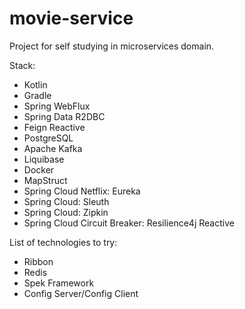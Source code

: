 # movie-service
Project for self studying in microservices domain.

Stack:
* Kotlin 
* Gradle
* Spring WebFlux
* Spring Data R2DBC
* Feign Reactive
* PostgreSQL
* Apache Kafka
* Liquibase
* Docker
* MapStruct
* Spring Cloud Netflix: Eureka
* Spring Cloud: Sleuth
* Spring Cloud: Zipkin
* Spring Cloud Circuit Breaker: Resilience4j Reactive

List of technologies to try:
* Ribbon
* Redis
* Spek Framework
* Config Server/Config Client
